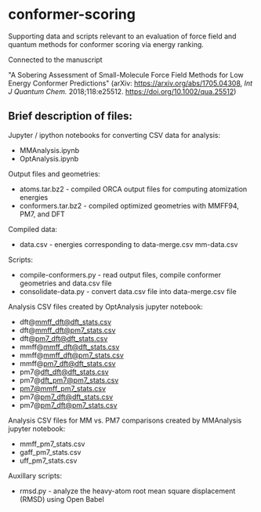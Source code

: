 # conformer-scoring

Supporting data and scripts relevant to an evaluation of force field
and quantum methods for conformer scoring via energy ranking.

Connected to the manuscript

"A Sobering Assessment of Small-Molecule Force Field Methods for Low Energy Conformer Predictions"
(arXiv: https://arxiv.org/abs/1705.04308, *Int J Quantum Chem.* 2018;118:e25512. https://doi.org/10.1002/qua.25512)

## Brief description of files:

Jupyter / ipython notebooks for converting CSV data for analysis:
* MMAnalysis.ipynb
* OptAnalysis.ipynb

Output files and geometries:
* atoms.tar.bz2 - compiled ORCA output files for computing atomization energies
* conformers.tar.bz2 - compiled optimized geometries with MMFF94, PM7,
  and DFT

Compiled data:
* data.csv - energies corresponding to
data-merge.csv
mm-data.csv

Scripts:
* compile-conformers.py - read output files, compile conformer
geometries and data.csv file
* consolidate-data.py - convert data.csv file into data-merge.csv file

Analysis CSV files created by OptAnalysis jupyter notebook:
* dft@mmff_dft@dft_stats.csv
* dft@mmff_dft@pm7_stats.csv
* dft@pm7_dft@dft_stats.csv
* mmff@mmff_dft@dft_stats.csv
* mmff@mmff_dft@pm7_stats.csv
* mmff@pm7_dft@dft_stats.csv
* pm7@dft_dft@dft_stats.csv
* pm7@dft_pm7@pm7_stats.csv
* pm7@mmff_pm7_stats.csv
* pm7@pm7_dft@dft_stats.csv
* pm7@pm7_dft@pm7_stats.csv

Analysis CSV files for MM vs. PM7 comparisons created by MMAnalysis
jupyter notebook:

* mmff_pm7_stats.csv
* gaff_pm7_stats.csv
* uff_pm7_stats.csv

Auxillary scripts:

* rmsd.py - analyze the heavy-atom root mean square displacement
  (RMSD) using Open Babel
